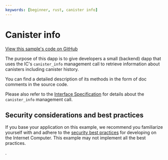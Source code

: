 ```yaml
---
keywords: [beginner, rust, canister info]
---
```


# Canister info

[View this sample's code on GitHub](https://github.com/dfinity/examples/tree/master/rust/canister-info)

The purpose of this dapp is to give developers a small (backend) dapp that uses the IC's `canister_info` management call to retrieve information about canisters including canister history.

You can find a detailed description of its methods in the form of doc comments in the source code.

Please also refer to the [Interface Specification](https://internetcomputer.org/docs/current/references/ic-interface-spec#ic-canister-info) for details about the `canister_info` management call.

## Security considerations and best practices

If you base your application on this example, we recommend you familiarize yourself with and adhere to the [security best practices](https://internetcomputer.org/docs/current/developer-docs/security/) for developing on the Internet Computer. This example may not implement all the best practices.

.
